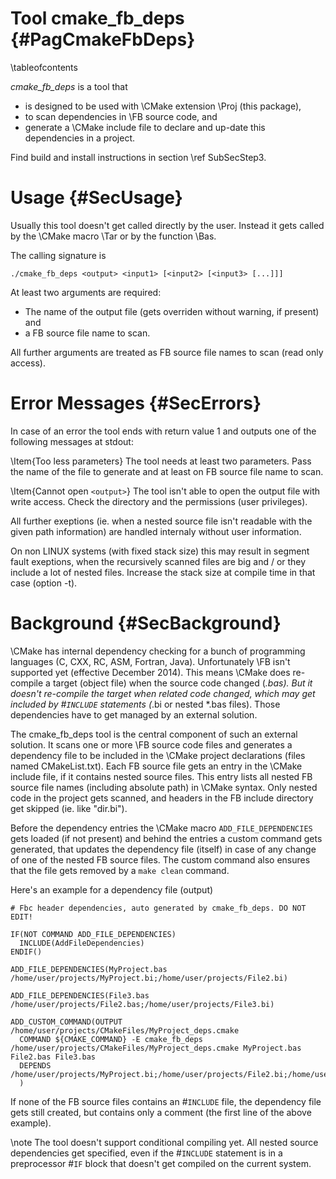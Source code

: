 Tool cmake_fb_deps  {#PagCmakeFbDeps}
==================
\tableofcontents

*cmake_fb_deps* is a tool that

- is designed to be used with \CMake extension \Proj (this package),
- to scan dependencies in \FB source code, and
- generate a \CMake include file to declare and up-date this dependencies in a project.

Find build and install instructions in section \ref SubSecStep3.


Usage  {#SecUsage}
=====

Usually this tool doesn't get called directly by the user. Instead it
gets called by the \CMake macro \Tar or by the function \Bas.

The calling signature is

~~~{.sh}
./cmake_fb_deps <output> <input1> [<input2> [<input3> [...]]]
~~~

At least two arguments are required:

- The name of the output file (gets overriden without warning, if present) and
- a FB source file name to scan.

All further arguments are treated as FB source file names to scan (read
only access).


Error Messages  {#SecErrors}
==============

In case of an error the tool ends with return value 1 and outputs one
of the following messages at stdout:

\Item{Too less parameters} The tool needs at least two parameters. Pass
   the name of the file to generate and at least on FB source file name
   to scan.

\Item{Cannot open `<output>`} The tool isn't able to open the output file
   with write access. Check the directory and the permissions (user
   privileges).

All further exeptions (ie. when a nested source file isn't readable
with the given path information) are handled internaly without user
information.

On non LINUX systems (with fixed stack size) this may result in segment
fault exeptions, when the recursively scanned files are big and / or
they include a lot of nested files. Increase the stack size at compile
time in that case (option -t).


Background  {#SecBackground}
==========

\CMake has internal dependency checking for a bunch of programming
languages (C, CXX, RC, ASM, Fortran, Java). Unfortunately \FB
isn't supported yet (effective December 2014). This means \CMake does
re-compile a target (object file) when the source code changed (*.bas).
But it doesn't re-compile the target when related code changed, which
may get included by #`INCLUDE` statements (*.bi or nested *.bas files).
Those dependencies have to get managed by an external solution.

The cmake_fb_deps tool is the central component of such an external
solution. It scans one or more \FB source code files and
generates a dependency file to be included in the \CMake project
declarations (files named CMakeList.txt). Each FB source file gets an
entry in the \CMake include file, if it contains nested source files.
This entry lists all nested FB source file names (including absolute
path) in \CMake syntax. Only nested code in the project gets scanned,
and headers in the FB include directory get skipped (ie. like
"dir.bi").

Before the dependency entries the \CMake macro `ADD_FILE_DEPENDENCIES`
gets loaded (if not present) and behind the entries a custom command
gets generated, that updates the dependency file (itself) in case of
any change of one of the nested FB source files. The custom command
also ensures that the file gets removed by a `make clean` command.

Here's an example for a dependency file (output)

~~~{.sh}
# Fbc header dependencies, auto generated by cmake_fb_deps. DO NOT EDIT!

IF(NOT COMMAND ADD_FILE_DEPENDENCIES)
  INCLUDE(AddFileDependencies)
ENDIF()

ADD_FILE_DEPENDENCIES(MyProject.bas /home/user/projects/MyProject.bi;/home/user/projects/File2.bi)

ADD_FILE_DEPENDENCIES(File3.bas /home/user/projects/File2.bas;/home/user/projects/File3.bi)

ADD_CUSTOM_COMMAND(OUTPUT /home/user/projects/CMakeFiles/MyProject_deps.cmake
  COMMAND ${CMAKE_COMMAND} -E cmake_fb_deps /home/user/projects/CMakeFiles/MyProject_deps.cmake MyProject.bas File2.bas File3.bas
  DEPENDS /home/user/projects/MyProject.bi;/home/user/projects/File2.bi;/home/user/projects/File3.bi
  )
~~~

If none of the FB source files contains an #`INCLUDE` file, the
dependency file gets still created, but contains only a comment (the
first line of the above example).

\note The tool doesn't support conditional compiling yet. All nested
      source dependencies get specified, even if the #`INCLUDE`
      statement is in a preprocessor #`IF` block that doesn't get
      compiled on the current system.
